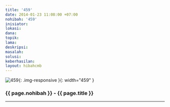 ```yaml
---
title: '459'
date: 2014-01-23 11:08:00 +07:00
nohibah: '459'
inisiator:
lokasi:
dana:
topik:
lama:
deskripsi:
masalah:
solusi:
keberhasilan:
layout: hibahcmb
---
```


![459](/static/img/hibahcmb/459.png){: .img-responsive }{: width="459" }

### {{ page.nohibah }} - {{ page.title }}

---
